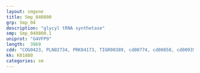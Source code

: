 ```yaml
---
layout: smgene
title: Smp_040800
grp: Smp_04
description: "glycyl tRNA synthetase"
smp: Smp_040800.1
uniprot: "G4VFP9"
length:  3969
cdd: "COG0423, PLN02734, PRK04173, TIGR00389, cd00774, cd00858, cd00935, cd05899, cl00266, cl00268, cl00349, cl11960, pfam00458, pfam00587, pfam03129, smart00991"
kk: K01880
categories: sm
---
```

